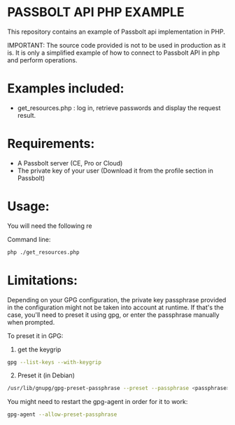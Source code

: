 # PASSBOLT API PHP EXAMPLE
This repository contains an example of Passbolt api implementation in PHP. 

IMPORTANT: The source code provided is not to be used in production as it is. It is only a simplified example of how to connect to Passbolt API in php and perform operations.

# Examples included:
- get_resources.php : log in, retrieve passwords and display the request result.

# Requirements:
- A Passbolt server (CE, Pro or Cloud)
- The private key of your user (Download it from the profile section in Passbolt)

# Usage:
You will need the following re

Command line:
```bash
php ./get_resources.php
```

# Limitations:
Depending on your GPG configuration, the private key passphrase provided in the configuration might not be taken into account at runtime.
If that's the case, you'll need to preset it using gpg, or enter the passphrase manually when prompted.

To preset it in GPG:
1) get the keygrip
```bash
gpg --list-keys --with-keygrip
```

2) Preset it
(in Debian)
```bash
/usr/lib/gnupg/gpg-preset-passphrase --preset --passphrase <passphrase> <keygrip>
```

You might need to restart the gpg-agent in order for it to work:
```bash
gpg-agent --allow-preset-passphrase
```
